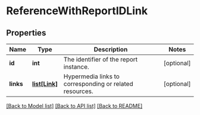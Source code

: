 # ReferenceWithReportIDLink

## Properties
Name | Type | Description | Notes
------------ | ------------- | ------------- | -------------
**id** | **int** | The identifier of the report instance. | [optional] 
**links** | [**list[Link]**](Link.md) | Hypermedia links to corresponding or related resources. | [optional] 

[[Back to Model list]](../README.md#documentation-for-models) [[Back to API list]](../README.md#documentation-for-api-endpoints) [[Back to README]](../README.md)

